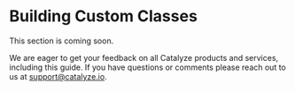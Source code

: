 # Building Custom Classes

This section is coming soon.

We are eager to get your feedback on all Catalyze products and services, including this guide. If you have questions or comments please reach out to us at [support@catalyze.io](mailto:support@catalyze.io).
